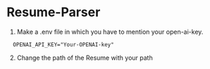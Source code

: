 # Resume-Parser

1. Make a .env file in which you have to mention your open-ai-key.
 ```
   OPENAI_API_KEY="Your-OPENAI-key"
   ```
2. Change the path of the Resume with your path

